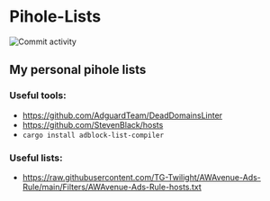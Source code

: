# Pihole-Lists

![Commit activity](https://img.shields.io/github/last-commit/Ven0m0/Pihole-Lists?logo=github)


## My personal pihole lists

### Useful tools:

- https://github.com/AdguardTeam/DeadDomainsLinter
- https://github.com/StevenBlack/hosts
- `cargo install adblock-list-compiler`

### Useful lists:

- https://raw.githubusercontent.com/TG-Twilight/AWAvenue-Ads-Rule/main/Filters/AWAvenue-Ads-Rule-hosts.txt
